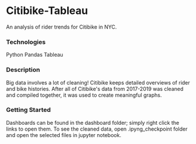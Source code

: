 # Citibike-Tableau
An analysis of rider trends for Citibike in NYC.

### Technologies
Python
Pandas
Tableau

### Description
Big data involves a lot of cleaning! Citibike keeps detailed overviews of rider and bike histories. After all of Citibike's data from 2017-2019 was cleaned and compiled together, it was used to create meaningful graphs.  

### Getting Started
Dashboards can be found in the dashboard folder; simply right click the links to open them.
To see the cleaned data, open .ipyng_checkpoint folder and open the selected files in jupyter notebook.
